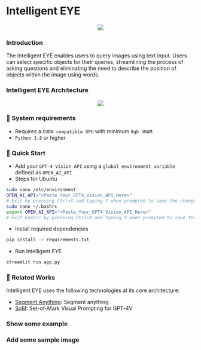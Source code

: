# Intelligent EYE
<p align="center">
  <img src="https://github.com/shetumohanto/mistral/assets/53278488/5343483e-5212-44bf-bb2a-2cc25a98d424">
</p>

### Introduction

The Intelligent EYE enables users to query images using text input. Users can select specific objects for their queries, streamlining the process of asking questions and eliminating the need to describe the position of objects within the image using words.

### Intelligent EYE Architecture
<p align="center">
  <img src="https://github.com/shetumohanto/mistral/assets/53278488/ba3c39fe-042b-44a9-8726-d1d7c154f029">
</p>

### 🔗 System requirements
* Requires a `CUDA compatible GPU` with minimum `8gb VRAM`
* `Python 3.8` or higher

### :rocket: Quick Start
* Add your `GPT-4 Vision API` using a `global environment variable` defined as `OPEN_AI_API`
* Steps for Ubuntu
```bash
sudo nano /etc/environment
OPEN_AI_API="<Paste_Your_GPT4_Vision_API_Here>"
# Exit by pressing Ctrl+X and typing Y when prompted to save the changes
sudo nano ~/.bashrc
export OPEN_AI_API="<Paste_Your_GPT4_Vision_API_Here>"
# Exit bashrc by pressing Ctrl+X and typing Y when prompted to save the changes
```

* Install required dependencies
```bash
pip install -r requirements.txt
```
* Run Intelligent EYE
```bash
streamlit run app.py
```
### 🔗 Related Works

Intelligent EYE uses the following technologies at its core architecture:
- [Segment Anything](https://github.com/facebookresearch/segment-anything): Segment anything
- [SoM](https://github.com/microsoft/SoM): Set-of-Mark Visual Prompting for GPT-4V

### Show some example
### Add some sample image
